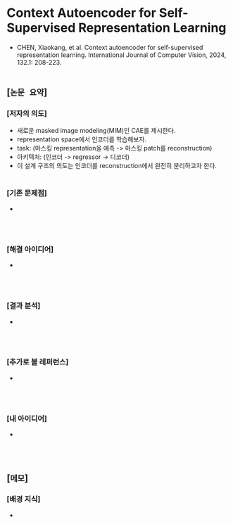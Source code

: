 # Context Autoencoder for Self-Supervised Representation Learning
* CHEN, Xiaokang, et al. Context autoencoder for self-supervised representation learning. International Journal of Computer Vision, 2024, 132.1: 208-223.
<br><br>

## [`논문 요약`]

### [저자의 의도]
* 새로운 masked image modeling(MIM)인 CAE를 제시한다.
* representation space에서 인코더를 학습해보자.
* task: (마스킹 representation을 예측 -> 마스킹 patch를 reconstruction)
* 아키텍처: (인코더 -> regressor -> 디코더)
* 이 설계 구조의 의도는 인코더를 reconstruction에서 완전히 분리하고자 한다.
<br><br>

### [기존 문제점]
* 
<br><br>

### [해결 아이디어]
* 
<br><br>

### [결과 분석]
* 
<br><br>

### [추가로 볼 레퍼런스]
* 
<br><br>

### [내 아이디어]
* 
<br><br>



## [`메모`]

### [배경 지식]
* 
<br><br>


